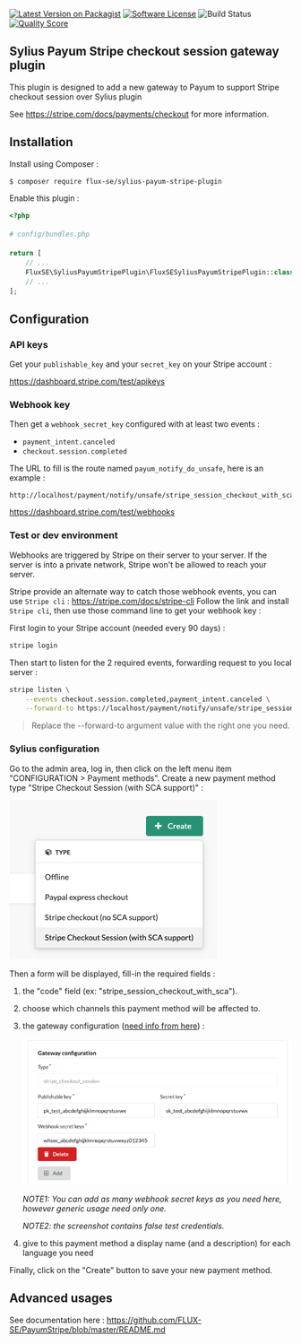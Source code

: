 [![Latest Version on Packagist][ico-version]][link-packagist]
[![Software License][ico-license]](LICENSE)
![Build Status][ico-github-actions]
[![Quality Score][ico-code-quality]][link-code-quality]

## Sylius Payum Stripe checkout session gateway plugin

This plugin is designed to add a new gateway to Payum to support Stripe checkout session over Sylius plugin

See https://stripe.com/docs/payments/checkout for more information.

## Installation

Install using Composer :

```
$ composer require flux-se/sylius-payum-stripe-plugin
```

Enable this plugin :

```php
<?php

# config/bundles.php

return [
    // ...
    FluxSE\SyliusPayumStripePlugin\FluxSESyliusPayumStripePlugin::class => ['all' => true],
    // ...
];
```

## Configuration

### API keys

Get your `publishable_key` and your `secret_key` on your Stripe account :

https://dashboard.stripe.com/test/apikeys

### Webhook key
Then get a `webhook_secret_key` configured with at least two events :
 
 - `payment_intent.canceled`
 - `checkout.session.completed`

The URL to fill is the route named `payum_notify_do_unsafe`, here is an example :

```
http://localhost/payment/notify/unsafe/stripe_session_checkout_with_sca
```

https://dashboard.stripe.com/test/webhooks

### Test or dev environment

Webhooks are triggered by Stripe on their server to your server.
If the server is into a private network, Stripe won't be allowed to reach your server.

Stripe provide an alternate way to catch those webhook events, you can use
`Stripe cli` : https://stripe.com/docs/stripe-cli
Follow the link and install `Stripe cli`, then use those command line to get
your webhook key :

First login to your Stripe account (needed every 90 days) :

```bash
stripe login
```

Then start to listen for the 2 required events, forwarding request to you local server :

```bash
stripe listen \
    --events checkout.session.completed,payment_intent.canceled \
    --forward-to https://localhost/payment/notify/unsafe/stripe_session_checkout_with_sca
```

> Replace the --forward-to argument value with the right one you need.

### Sylius configuration

Go to the admin area, log in, then click on the left menu item "CONFIGURATION > Payment methods".
Create a new payment method type "Stripe Checkout Session (with SCA support)" :

![Create a new payment method][docs-assets-create-payment-method]

Then a form will be displayed, fill-in the required fields :

 1. the "code" field (ex: "stripe_session_checkout_with_sca").
 2. choose which channels this payment method will be affected to.
 3. the gateway configuration ([need info from here](#api-keys)) :
 
    ![Gateway Configuration][docs-assets-gateway-configuration]
    
    _NOTE1: You can add as many webhook secret keys as you need here, however generic usage need only one._
    
    _NOTE2: the screenshot contains false test credentials._
 4. give to this payment method a display name (and a description) for each language you need
 
 Finally, click on the "Create" button to save your new payment method.

## Advanced usages

See documentation here : https://github.com/FLUX-SE/PayumStripe/blob/master/README.md

[docs-assets-create-payment-method]: docs/assets/create-payment-method.png
[docs-assets-gateway-configuration]: docs/assets/gateway-configuration.png

[ico-version]: https://img.shields.io/packagist/v/Flux-SE/sylius-payum-stripe-plugin.svg?style=flat-square
[ico-license]: https://img.shields.io/badge/license-MIT-brightgreen.svg?style=flat-square
[ico-github-actions]: https://github.com/FLUX-SE/SyliusPayumStripePlugin/workflows/Build/badge.svg
[ico-code-quality]: https://img.shields.io/scrutinizer/g/Flux-SE/SyliusPayumStripePlugin.svg?style=flat-square

[link-packagist]: https://packagist.org/packages/flux-se/sylius-payum-stripe-plugin
[link-scrutinizer]: https://scrutinizer-ci.com/g/FLUX-SE/SyliusPayumStripePlugin/code-structure
[link-code-quality]: https://scrutinizer-ci.com/g/FLUX-SE/SyliusPayumStripePlugin
